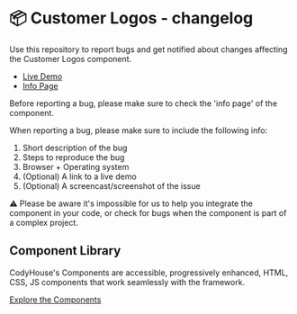 # 📦 Customer Logos - changelog

Use this repository to report bugs and get notified about changes affecting the Customer Logos component.

- [Live Demo](https://codyhouse.co/ds/components/app/customer-logos)
- [Info Page](https://codyhouse.co/ds/components/info/customer-logos)

Before reporting a bug, please make sure to check the 'info page' of the component. 

When reporting a bug, please make sure to include the following info:

1. Short description of the bug
2. Steps to reproduce the bug
3. Browser + Operating system
4. (Optional) A link to a live demo
5. (Optional) A screencast/screenshot of the issue

⚠️ Please be aware it's impossible for us to help you integrate the component in your code, or check for bugs when the component is part of a complex project.

## Component Library

CodyHouse's Components are accessible, progressively enhanced, HTML, CSS, JS components that work seamlessly with the framework.

[Explore the Components](https://codyhouse.co/ds/components)
